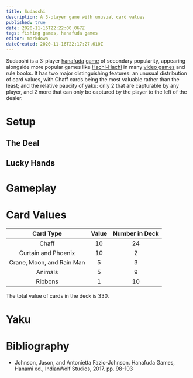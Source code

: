 ```yaml
---
title: Sudaoshi
description: A 3-player game with unusual card values
published: true
date: 2020-11-16T22:22:00.067Z
tags: fishing games, hanafuda games
editor: markdown
dateCreated: 2020-11-16T22:17:27.610Z
---
```


Sudaoshi is a 3-player [hanafuda](/en/hanafuda) [game](/en/hanafuda/games) of secondary popularity, appearing alongside more popular games like [Hachi-Hachi](/en/hanafuda/games/hachi-hachi) in many [video games](/en/hanafuda/video-games) and rule books. It has two major distinguishing features: an unusual distribution of card values, with Chaff cards being the most valuable rather than the least; and the relative paucity of yaku: only 2 that are capturable by any player, and 2 more that can only be captured by the player to the left of the dealer.
# Setup
## The Deal
## Lucky Hands
# Gameplay
# Card Values
|Card Type|Value|Number in Deck|
|:---:|:---:|:---:|
|Chaff|10|24|
|Curtain and Phoenix|10|2|
|Crane, Moon, and Rain Man|5|3|
|Animals|5|9|
|Ribbons|1|10|
The total value of cards in the deck is 330.
# Yaku
# Bibliography
- Johnson, Jason, and Antonietta Fazio-Johnson. Hanafuda Games, Hanami ed., IndianWolf Studios, 2017. pp. 98-103
